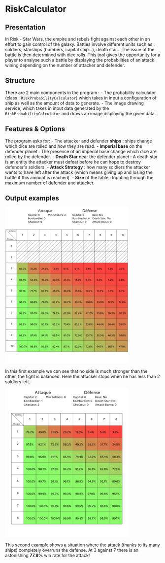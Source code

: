 # RiskCalculator

## Presentation

In Risk - Star Wars, the empire and rebels fight against each other in an effort to gain control of the galaxy. Battles involve different units such as : soldiers, starships (bombers, capital ship...), death star... The issue of the battle is then determined with dice rolls. This tool gives the opportunity for a player to analyse such a battle by displaying the probabilities of an attack wining depending on the number of attacker and defender.

## Structure

There are 2 main components in the program : 
    - The probability calculator (class : `RiskProbabilityCalculator`) which takes in input a configuration of ship as well as the amount of data to generate.
    - The image drawing service, which takes in input data generated by the `RiskProbabilityCalculator` and draws an image displaying the given data.

## Features & Options

The program asks for:
    - The attacker and defender **ships** : ships change which dice are rolled and how they are read.
    - **Imperial base** on the defender planet : The presence of an imperial base change which dice are rolled by the defender.
    - **Death Star** near the defender planet : A death star is an entity the attacker must defeat before he can hope to destroy defender's soldiers.
    - **Attack Strategy** : how many soldiers the attacker wants to have left after the attack (which means giving up and losing the battle if this amount is reached).
    - **Size** of the table : Inputing through the maximum number of defender and attacker.

## Output examples

<img src=Example/1.png width=400>

In this first example we can see that no side is much stronger than the other, the fight is balanced. Here the attacker stops when he has less than 2 soldiers left.


<img src=Example/2.png width=400>

This second example shows a situation where the attack (thanks to its many ships) completely overruns the defense. At 3 against 7 there is an astonishing **77.9%** win rate for the attack!
